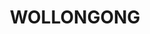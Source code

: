 ---
lastmod: '2025-04-06T06:05:20+00:00'
latitude: -33.937789
layout: suburb
longitude: 151.139594
postcode: '2520'
state: NSW
title: WOLLONGONG
url: /nsw/wollongong/
---